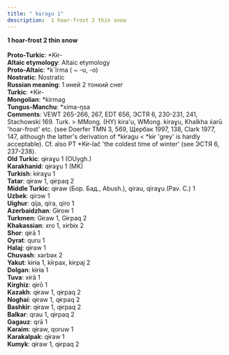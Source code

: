 ```yaml
---
title: " kɨraɣu 1"
description:  1 hoar-frost 2 thin snow
---
```

<strong> 1 hoar-frost 2 thin snow</strong><br><br>
<strong>Proto-Turkic</strong>:  *Kɨr-<br>
<strong>Altaic etymology</strong>:  Altaic etymology<br>
<strong> Proto-Altaic</strong>:  *k`ĭrma ( ~ -u, -o)<br>
<strong>Nostratic</strong>:  Nostratic<br>
<strong>Russian meaning</strong>:  1 иней 2 тонкий снег<br>
<strong>Turkic</strong>:  *Kɨr-<br>
<strong>Mongolian</strong>:  *kirmag<br>
<strong>Tungus-Manchu</strong>:  *xima-ŋsa<br>
<strong>Comments</strong>:  VEWT 265-266, 267, EDT 656, ЭСТЯ 6, 230-231, 241, Stachowski 169. Turk. > MMong. (HY) kira'u, WMong. kiraɣu, Khalkha x́arū 'hoar-frost' etc. (see Doerfer TMN 3, 569, Щербак 1997, 138, Clark 1977, 147, although the latter's derivation of *kɨragu < *kɨr 'grey' is hardly acceptable). Cf. also PT *Kɨr-lač 'the coldest time of winter' (see ЭСТЯ 6, 237-238).<br>
<strong>Old Turkic</strong>:  qɨraɣu 1 (OUygh.)<br>
<strong>Karakhanid</strong>:  qɨraɣu 1 (MK)<br>
<strong>Turkish</strong>:  kɨraɣu 1<br>
<strong>Tatar</strong>:  qɨraw 1, qɨrpaq 2<br>
<strong>Middle Turkic</strong>:  qɨraw (Бор. Бад., Abush.), qirau, qiraɣu (Pav. C.) 1<br>
<strong>Uzbek</strong>:  qirɔw 1<br>
<strong>Uighur</strong>:  qija, qira, qiro 1<br>
<strong>Azerbaidzhan</strong>:  Gɨrow 1<br>
<strong>Turkmen</strong>:  Gɨraw 1, Gɨrpaq 2<br>
<strong>Khakassian</strong>:  xro 1, xɨrbɨx 2<br>
<strong>Shor</strong>:  qɨrā 1<br>
<strong>Oyrat</strong>:  quru 1<br>
<strong>Halaj</strong>:  qɨraw 1<br>
<strong>Chuvash</strong>:  xǝrbǝx 2<br>
<strong>Yakut</strong>:  kɨrɨa 1, kɨ̄rpax, kɨrpaj 2<br>
<strong>Dolgan</strong>:  kɨrɨa 1<br>
<strong>Tuva</strong>:  xɨrā 1<br>
<strong>Kirghiz</strong>:  qɨrō 1<br>
<strong>Kazakh</strong>:  qɨraw 1, qɨrpaq 2<br>
<strong>Noghai</strong>:  qɨraw 1, qɨrpaq 2<br>
<strong>Bashkir</strong>:  qɨraw 1, qɨrpaq 2<br>
<strong>Balkar</strong>:  qrau 1, qɨrpaq 2<br>
<strong>Gagauz</strong>:  qrā 1<br>
<strong>Karaim</strong>:  qɨraw, qoruw 1<br>
<strong>Karakalpak</strong>:  qɨraw 1<br>
<strong>Kumyk</strong>:  qɨraw 1, qɨrpaq 2<br>


